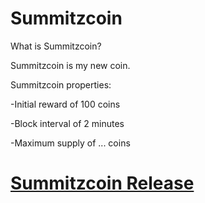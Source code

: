 Summitzcoin 
================================

What is Summitzcoin?

Summitzcoin is my new coin. 

Summitzcoin properties:

-Initial reward of 100 coins

-Block interval of 2 minutes

-Maximum supply of ... coins

# [Summitzcoin Release](https://github.com/seattletour/summitzcoin/releases/tag/v0.8)
